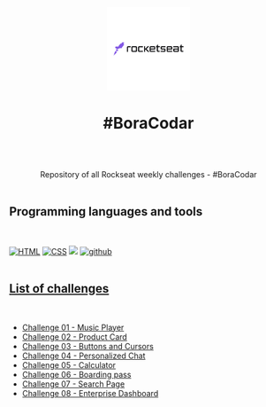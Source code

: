 <div align="center">
  <kbd>
    <img align="" width="150px" src="/logo.png">
  </kbd>
  
 # #BoraCodar

<br /><br />

Repository of all Rockseat weekly challenges - #BoraCodar <br /><br />

</div> 

## Programming languages and tools
<br />
<p align="left">
  <a href="https://github.com/Zwiicker?tab=repositories&q=&type=&language=html&sort="><img src="https://img.shields.io/badge/HTML5-E34F26?style=for-the-badge&logo=html5&logoColor=white" alt="HTML"/></a>
  <a href="https://github.com/Zwiicker?tab=repositories&q=&type=&language=css&sort="><img src="https://img.shields.io/badge/CSS-239120?&style=for-the-badge&logo=css3&logoColor=white" alt="CSS"/></a>
  <a href="https://github.com/Zwiicker?tab=repositories&q=&type=&language=javascript&sort="><img src="https://img.shields.io/badge/JavaScript-F7DF1E?style=for-the-badge&logo=javascript&logoColor=black"/></a>
  <a href="https://github.com/">
  <img src="https://img.shields.io/badge/GitHub-100000?style=for-the-badge&logo=github&logoColor=white" alt="github"/><br /><br />
</p>

<h2>List of challenges</h2>
<br>
<ul>
    <li><a href="https://zwiicker.github.io/desafios-rockseat-boraCodar/Challenge%2001%20-%20Music%20Player/">Challenge 01 - Music Player</a></li>
    <li><a href="https://zwiicker.github.io/desafios-rockseat-boraCodar/Challenge%2002%20-%20Product%20Card/">Challenge 02 - Product Card</a></li>
    <li><a href="https://zwiicker.github.io/desafios-rockseat-boraCodar/Challenge%2003%20-%20Buttons%20and%20Cursors/">Challenge 03 - Buttons and Cursors</a></li>
    <li><a href="https://zwiicker.github.io/desafios-rockseat-boraCodar/Challenge%2004%20-%20Personalized%20Chat/">Challenge 04 - Personalized Chat</a></li>
    <li><a href="https://zwiicker.github.io/desafios-rockseat-boraCodar/Challenge%2005%20-%20Calculator/">Challenge 05 - Calculator</a></li>
    <li><a href="https://zwiicker.github.io/desafios-rockseat-boraCodar/Challenge%2006%20-%20Boarding%20Pass/">Challenge 06 - Boarding pass</a></li>
    <li><a href="">Challenge 07 - Search Page</a></li>
    <li><a href="">Challenge 08 - Enterprise Dashboard</a></li>
</ul>
<br>
